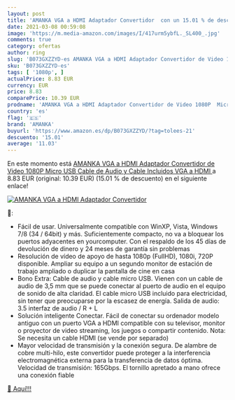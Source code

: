 ```yaml
---
layout: post
title: 'AMANKA VGA a HDMI Adaptador Convertidor  con un 15.01 % de descuento'
date: 2021-03-08 00:59:08
image: 'https://m.media-amazon.com/images/I/417urm5ybfL._SL400_.jpg'
comments: true
category: ofertas
author: ring
slug: 'B073GXZZYD-es AMANKA VGA a HDMI Adaptador Convertidor de Video 1080P...'
sku: 'B073GXZZYD-es'
tags: [ '1080p', ]
actualPrice: 8.83 EUR
currency: EUR
price: 8.83
comparePrice: 10.39 EUR
prodname: 'AMANKA VGA a HDMI Adaptador Convertidor de Video 1080P  Micro USB Cable de Audio y Cable Incluidos  VGA a HDMI '
country: 'es'
flag: '🇪🇸'
brand: 'AMANKA'
buyurl: 'https://www.amazon.es/dp/B073GXZZYD/?tag=tolees-21'
descuento: '15.01'
average: '11.03'
---
```


En este momento está [AMANKA VGA a HDMI Adaptador Convertidor de Video 1080P  Micro USB Cable de Audio y Cable Incluidos  VGA a HDMI ](https://www.amazon.es/dp/B073GXZZYD/?tag=tolees-21) a 8.83 EUR (original: 10.39 EUR) (15.01 %  de descuento) en el siguiente enlace!

[![AMANKA VGA a HDMI Adaptador Convertidor ](https://m.media-amazon.com/images/I/417urm5ybfL._SL400_.jpg)](https://www.amazon.es/dp/B073GXZZYD/?tag=tolees-21)

🔎:

- Fácil de usar. Universalmente compatible con WinXP, Vista, Windows 7/8 (34 / 64bit) y más. Suficientemente compacto, no va a bloquear los puertos adyacentes en yourcomputer. Con el respaldo de los 45 días de devolución de dinero y 24 meses de garantía sin problemas
- Resolución de vídeo de apoyo de hasta 1080p (FullHD), 1080i, 720P disponible. Ampliar su equipo a un segundo monitor de estación de trabajo ampliado o duplicar la pantalla de cine en casa
- Bono Extra: Cable de audio y cable micro USB. Vienen con un cable de audio de 3,5 mm que se puede conectar al puerto de audio en el equipo de sonido de alta claridad. El cable micro USB incluido para electricidad, sin tener que preocuparse por la escasez de energía. Salida de audio: 3.5 interfaz de audio / R + L
- Solución inteligente Conectar. Fácil de conectar su ordenador modelo antiguo con un puerto VGA a HDMI compatible con su televisor, monitor o proyector de video streaming, los juegos o compartir contenido. Nota: Se necesita un cable HDMI (se vende por separado)
- Mayor velocidad de transmisión y la conexión segura. De alambre de cobre multi-hilo, este convertidor puede proteger a la interferencia electromagnética externa para la transferencia de datos óptima. Velocidad de transmisión: 165Gbps. El tornillo apretado a mano ofrece una conexión fiable

[🛒 Aquí!!!](https://www.amazon.es/dp/B073GXZZYD/?tag=tolees-21)
